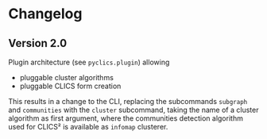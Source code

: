 # Changelog

## Version 2.0

Plugin architecture (see `pyclics.plugin`) allowing
- pluggable cluster algorithms
- pluggable CLICS form creation

This results in a change to the CLI, replacing the subcommands
`subgraph` and `communities` with the `cluster` subcommand,
taking the name of a cluster algorithm as first argument,
where the communities detection algorithm used for CLICS² is
available as `infomap` clusterer.
